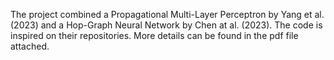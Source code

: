 The project combined a Propagational Multi-Layer Perceptron by Yang et al. (2023) and a Hop-Graph Neural Network by Chen at al. (2023). 
The code is inspired on their repositories. 
More details can be found in the pdf file attached.
